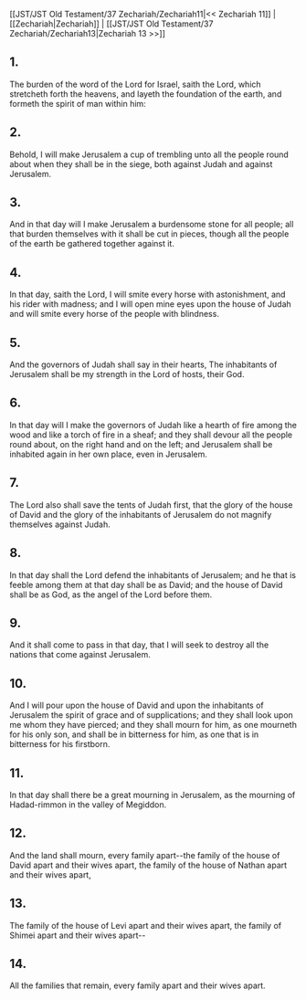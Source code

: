 [[JST/JST Old Testament/37 Zechariah/Zechariah11|<< Zechariah 11]] | [[Zechariah|Zechariah]] | [[JST/JST Old Testament/37 Zechariah/Zechariah13|Zechariah 13 >>]]
## 1.
The burden of the word of the Lord for Israel, saith the Lord, which stretcheth forth the heavens, and layeth the foundation of the earth, and formeth the spirit of man within him:
## 2.
Behold, I will make Jerusalem a cup of trembling unto all the people round about when they shall be in the siege, both against Judah and against Jerusalem.
## 3.
And in that day will I make Jerusalem a burdensome stone for all people; all that burden themselves with it shall be cut in pieces, though all the people of the earth be gathered together against it.
## 4.
In that day, saith the Lord, I will smite every horse with astonishment, and his rider with madness; and I will open mine eyes upon the house of Judah and will smite every horse of the people with blindness.
## 5.
And the governors of Judah shall say in their hearts, The inhabitants of Jerusalem shall be my strength in the Lord of hosts, their God.
## 6.
In that day will I make the governors of Judah like a hearth of fire among the wood and like a torch of fire in a sheaf; and they shall devour all the people round about, on the right hand and on the left; and Jerusalem shall be inhabited again in her own place, even in Jerusalem.
## 7.
The Lord also shall save the tents of Judah first, that the glory of the house of David and the glory of the inhabitants of Jerusalem do not magnify themselves against Judah.
## 8.
In that day shall the Lord defend the inhabitants of Jerusalem; and he that is feeble among them at that day shall be as David; and the house of David shall be as God, as the angel of the Lord before them.
## 9.
And it shall come to pass in that day, that I will seek to destroy all the nations that come against Jerusalem.
## 10.
And I will pour upon the house of David and upon the inhabitants of Jerusalem the spirit of grace and of supplications; and they shall look upon me whom they have pierced; and they shall mourn for him, as one mourneth for his only son, and shall be in bitterness for him, as one that is in bitterness for his firstborn.
## 11.
In that day shall there be a great mourning in Jerusalem, as the mourning of Hadad-rimmon in the valley of Megiddon.
## 12.
And the land shall mourn, every family apart\--the family of the house of David apart and their wives apart, the family of the house of Nathan apart and their wives apart,
## 13.
The family of the house of Levi apart and their wives apart, the family of Shimei apart and their wives apart\--
## 14.
All the families that remain, every family apart and their wives apart.

